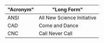 "Acronym" | "Long Form" 
---------|-----------------------------
ANSI     | All New Science Initiative 
CAD      | Come and Dance 
CNC      |  Call Never Call
